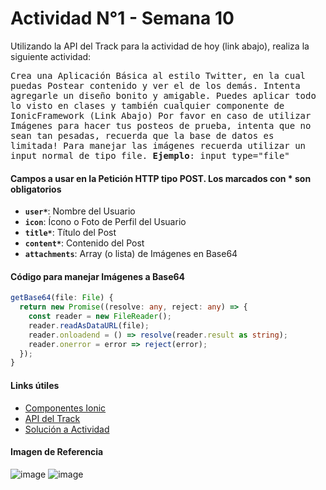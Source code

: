 # Actividad N°1 - Semana 10
Utilizando la API del Track para la actividad de hoy (link abajo), realiza la siguiente actividad:

<p>
  <samp>
    Crea una Aplicación Básica al estilo Twitter, en la cual puedas Postear contenido y ver el de los demás. Intenta agregarle un diseño bonito y amigable. Puedes aplicar todo lo visto en clases y también cualquier componente de IonicFramework (Link Abajo)
    Por favor en caso de utilizar Imágenes para hacer tus posteos de prueba, intenta que no sean tan pesadas, recuerda que la base de datos es limitada!
    Para manejar las imágenes recuerda utilizar un input normal de tipo file.
    <b>Ejemplo</b>: input type="file"
  </samp>
</p>

#### Campos a usar en la Petición HTTP tipo POST. Los marcados con * son obligatorios
- <b>`user*`</b>: Nombre del Usuario
- <b>`icon`</b>: Ícono o Foto de Perfil del Usuario
- <b>`title*`</b>: Título del Post
- <b>`content*`</b>: Contenido del Post
- <b>`attachments`</b>: Array (o lista) de Imágenes en Base64

#### Código para manejar Imágenes a Base64
```typescript
getBase64(file: File) {
  return new Promise((resolve: any, reject: any) => {
    const reader = new FileReader();
    reader.readAsDataURL(file);
    reader.onloadend = () => resolve(reader.result as string);
    reader.onerror = error => reject(error);
  });
}
```

#### Links útiles
- [Componentes Ionic](https://ionicframework.com/docs/)
- [API del Track](https://citt2023.up.railway.app/twitter)
- [Solución a Actividad](https://github.com/Alwexis/Track-Movil-CITT-2023/tree/main/Semana%2010/Solución%20Actividad)

#### Imagen de Referencia
![image](https://github.com/Alwexis/Track-Movil-CITT-2023/assets/51482182/6524b630-af88-46bf-bbcc-d80ac7dc5e15)
![image](https://github.com/Alwexis/Track-Movil-CITT-2023/assets/51482182/4bc3d969-6572-41ea-a4f7-421dd23d7c47)
